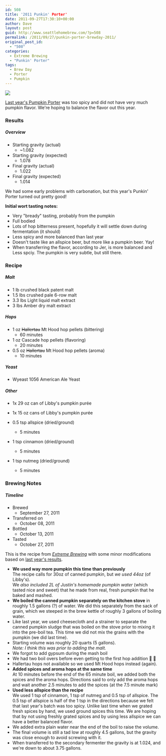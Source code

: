 ```yaml
---
id: 508
title: '2011 Punkin' Porter'
date: 2011-09-27T17:30:10+00:00
author: Dave
layout: post
guid: http://www.seattlehomebrew.com/?p=508
permalink: /2011/09/27/punkin-porter-brewday-2011/
original_post_id:
  - "508"
categories:
  - Extreme Brewing
  - "Punkin' Porter"
tags:
  - Brew Day
  - Porter
  - Pumpkin
---
```

<img src="/wp-content/uploads/2013/09/6508865635_8b337240a4_o.jpg" class="aligncenter" />

[Last year's Pumpkin Porter](/2010/09/22/punkin-porter-brewday) was too spicy and did not have very much pumpkin flavor. We're hoping to balance the flavor out this year.

<!--more-->

### Results

##### Overview

  * Starting gravity (actual) 
      * ~1.082
  * Starting gravity (expected) 
      * 1.078
  * Final gravity (actual) 
      * 1.022
  * Final gravity (expected) 
      * 1.014

We had some early problems with carbonation, but this year's Punkin' Porter turned out pretty good!

**Initial wort tasting notes:**

  * Very "bready" tasting, probably from the pumpkin
  * Full bodied
  * Lots of hop bitterness present, hopefully it will settle down during fermentation (it should)
  * Less spicy and more balanced than last year
  * Doesn't taste like an allspice beer, but more like a pumpkin beer. Yay!
  * When transferring the flavor, according to Jer, is more balanced and Less spciy. The pumpkin is very subtle, but still there.

### Recipe

##### Malt

  * 1 lb crushed black patent malt
  * 1.5 lbs crushed pale 6-row malt
  * 3.3 lbs Light liquid malt extract
  * 3 lbs Amber dry malt extract

##### Hops

  * 1 oz <del>Hallertau</del> Mt Hood hop pellets (bittering) 
      * 60 minutes
  * 1 oz Cascade hop pellets (flavoring) 
      * 20 minutes
  * 0.5 oz <del>Hallertau</del> Mt Hood hop pellets (aroma) 
      * 10 minutes

##### Yeast

  * Wyeast 1056 American Ale Yeast

##### Other

  * 1x 29 oz can of Libby's pumpkin purée 
    
  * 1x 15 oz cans of Libby's pumpkin purée 
    
  * 0.5 tsp allspice (dried/ground) 
      * 5 minutes
  * 1 tsp cinnamon (dried/ground) 
      * 5 minutes
  * 1 tsp nutmeg (dried/ground) 
      * 5 minutes

### Brewing Notes

##### Timeline

  * Brewed 
      * September 27, 2011
  * Transferred on 
      * October 08, 2011
  * Bottled 
      * October 13, 2011
  * Tasted 
      * October 27, 2011

This is the recipe from [_Extreme Brewing_](http://www.amazon.com/gp/product/0785829067/ref=as_li_qf_sp_asin_il_tl?ie=UTF8&camp=1789&creative=9325&creativeASIN=0785829067&linkCode=as2&tag=seatthomeb-20&linkId=ZDJNHAVNCB6RPTJB) with some minor modifications based on [last year's results](/2010/09/22/punkin-porter-brewday/).

* **We used way more pumpkin this time than previously**  
  The recipe calls for 30oz of canned pumpkin, but _we used 44oz_ (of Libby's).  
  We _also included 2L of Justin's homemade pumpkin water_ (which tasted nice and sweet) that he made from real, fresh pumpkin that he baked and mashed.
* **We boiled the canned pumpkin separately on the kitchen stove** in roughly 1.5 gallons (?) of water. We did this separately from the sack of grain, which we steeped in the brew kettle of roughly 3 gallons of boiling water.
* Like last year, we used cheesecloth and a strainer to separate the canned pumpkin sludge that was boiled on the stove prior to mixing it into the pre-boil tea. This time we did not mix the grains with the pumpkin (we did last time).
* Starting volume was roughly 20 quarts (5 gallons).  
  _Note: I think this was prior to adding the malt._
* We forgot to add gypsum during the mash boil
* We had two boil overs before even getting to the first hop addition 🙁 🙁 
* Hallertau hops not available so we used Mt Hood hops instead (again).
* **Added spices and aroma hops at the same time**  
  At 10 minutes before the end of the 65 minute boil, we added both the spices and the aroma hops. Directions said to only add the aroma hops and wait another 2.5 minutes to add the spices (at the 7.5 minute mark)
* **Used less allspice than the recipe**  
  We used 1 tsp of cinnamon, 1 tsp of nutmeg and 0.5 tsp of allspice. The 0.5 tsp of allspice is half of the 1 tsp in the directions because we felt that last year's batch was too spicy. Unlike last time when we grated fresh spices by hand, we used ground spices this time. We are hoping that by not using freshly grated spices and by using less allspice we can have a better balanced flavor.
* We added extra plain water near the end of the boil to raise the volume.
* The final volume is still a tad low at roughly 4.5 gallons, but the gravity was close enough to avoid screwing with it.
* When transferred to the secondary fermenter the gravity is at 1.024, and we're down to about 3.75 gallons.
